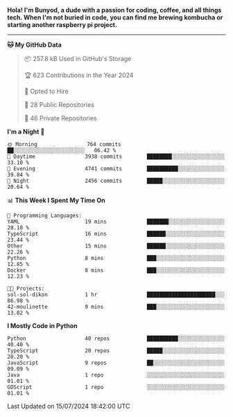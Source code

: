<p>
<b>Hola! I'm Bunyod, a dude with a passion for coding, coffee, and all things tech. When I'm not buried in code, you can find me brewing kombucha or starting another raspberry pi project.</b>
</p>

---

<!--START_SECTION:waka-->
**🐱 My GitHub Data** 

> 📦 257.8 kB Used in GitHub's Storage 
 > 
> 🏆 623 Contributions in the Year 2024
 > 
> 💼 Opted to Hire
 > 
> 📜 28 Public Repositories 
 > 
> 🔑 46 Private Repositories 
 > 
**I'm a Night 🦉** 

```text
🌞 Morning                764 commits         ██░░░░░░░░░░░░░░░░░░░░░░░   06.42 % 
🌆 Daytime                3938 commits        ████████░░░░░░░░░░░░░░░░░   33.10 % 
🌃 Evening                4741 commits        ██████████░░░░░░░░░░░░░░░   39.84 % 
🌙 Night                  2456 commits        █████░░░░░░░░░░░░░░░░░░░░   20.64 % 
```


📊 **This Week I Spent My Time On** 

```text
💬 Programming Languages: 
YAML                     19 mins             ███████░░░░░░░░░░░░░░░░░░   28.10 % 
TypeScript               16 mins             ██████░░░░░░░░░░░░░░░░░░░   23.44 % 
Other                    15 mins             ██████░░░░░░░░░░░░░░░░░░░   22.26 % 
Python                   8 mins              ███░░░░░░░░░░░░░░░░░░░░░░   12.85 % 
Docker                   8 mins              ███░░░░░░░░░░░░░░░░░░░░░░   12.23 % 

🐱‍💻 Projects: 
sol-sol-dikon            1 hr                ██████████████████████░░░   86.98 % 
42-moulinette            9 mins              ███░░░░░░░░░░░░░░░░░░░░░░   13.02 % 
```

**I Mostly Code in Python** 

```text
Python                   40 repos            ██████████░░░░░░░░░░░░░░░   40.40 % 
TypeScript               20 repos            █████░░░░░░░░░░░░░░░░░░░░   20.20 % 
JavaScript               9 repos             ██░░░░░░░░░░░░░░░░░░░░░░░   09.09 % 
Java                     1 repo              ░░░░░░░░░░░░░░░░░░░░░░░░░   01.01 % 
GDScript                 1 repo              ░░░░░░░░░░░░░░░░░░░░░░░░░   01.01 % 
```




 Last Updated on 15/07/2024 18:42:00 UTC
<!--END_SECTION:waka-->
